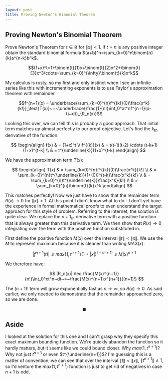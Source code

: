 ```yaml
---
layout: post
title: Proving Newton's Binomial Theorem 
---
```


## Proving Newton's Binomial Theorem

Prove Newton's Theorem for $t \in \mathbb{R}$ for $\|x\|<1$. If $t=n$ is any positive integer obtain the standard binomial formula $(a+b)^n=\sum_{k=0}^n\binom{n}{k}a^{n-k}b^k$. 

$$(1+x)^t=1+\binom{t}{1}x+\binom{t}{2}x^2+\binom{t}{3}x^3\cdots=\sum_{k=0}^{\infty}\binom{t}{k}x^k$$

My calculus is rusty, so my first and only instinct when I see an infinite series like this with incrementing exponents is to use Taylor's approximation theorem with remainder. 

$$f^{n+1}(x) = \underbrace{\sum_{k=0}^{n}f^{(k)}(0)\frac{x^k}{k!}}_\text{T(x)}~+~\underbrace{\frac{1}{n!}\int_0^xt^nf^{n+1}(x-t)~dt}_{R_n(x)}$$ 

Looking this over, we can tell this is probably a good approach. That initial term matches up almost perfectly to our proof objective. Let's find the $k_{th}$ derivative of the function.

$$ 
\begin{align} 
    f(x) & = (1+x)^t \\
    f^{(k)}(x) & = t(t-1)(t-2) \cdots (t-k+1)(1+x)^{t-k} \\
    & = t^{\underline{k}}(1+x)^{t-k} 
\end{align} 
$$

We have the approximation term $T(x)$: 

$$
\begin{align}
    T(x) & = \sum_{k=0}^{n}f^{(k)}(0)\frac{x^k}{k!} \\
    & = \sum_{k=0}^{n}t^{\underline{k}}(1+(0))^{t-k}\frac{x^k}{k!} \\
    & = \sum_{k=0}^{n}t^{\underline{k}}\frac{x^k}{k!} \\
    & = \sum_{k=0}^{n}\binom{t}{k}x^k
\end{align}
$$

This matches perfectly! Now we just have to show that the remainder term $R(x) \rightarrow 0$ for $\|x\|<1$. At this point I didn't know what to do - I don't yet have the experience in formal mathematical proofs to even understand the target approach for this style of problem. Referring to the internet, the solution is quite clear. We replace the $n+1_{th}$ derivative term with a positive function that is always greater than this derivative term. We then show that $R(x) \rightarrow 0$ integrating over the term with the positive function substituted in.

First define the positive function $M(x)$ over the interval $\|t\|<\|x\|$. We use the $M$ to represent maximum because it is cleaner than writing $MAX(x)$.  

$$
|f^{n+1}(t)| \leq max\{1,t^{n+1}\}(1+|x|)^{t-(n+1)} \leq M(x)^{n+1}
$$  

We therefore have:

$$
|R_n(x)| \leq \frac{M(x)^{n+1}}{n!}\int_0^xt^n~dt~=~\frac{M(x)^{n+1}x^{n+1}}{(n+1)!}
$$

The $(n+1)!$ term will grow exponentially fast as $n \rightarrow \infty$, so $R(x) \rightarrow 0$. As said earlier, we only needed to demonstrate that the remainder approached zero, so we are done. 

$$\blacksquare$$

## Aside

I looked at the solution for this one and I can't grasp why they specify this exact maximum bounding function. We're quickly abandon the function so it hardly matters, but it seems like we could bound closer. Why $max(1,t^{n+1})$? Why not just $t^{n+1}$ or even $t^{\underline{n+1}}$? I'm guessing this is a matter of convention; we can see that over the interval $\|t\|<\|x\|$, $\|t^{n+1}\| \leq 1$, so I'd venture the $max(1,t^{n+1})$ function is just to get rid of negatives in case $n+1$ is odd.  

